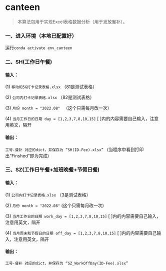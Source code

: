 # canteen
>本算法包用于实现Excel表格数据分析（用于发放餐补）。

### 一、进入环境（本地已配置好）
运行```conda activate env_canteen```

### 二、SH(工作日午餐)
#### 输入： 

(1) ```移动和5G打卡记录表格.xlsx```  （81是测试表格）

(2) ```公司内打卡记录表格.xlsx```  （82是测试表格）

(3) ```月份 month = "2022.08" ```  （这个只需每月改一次）

(4) ```当月工作日的日期 day = [1,2,3,7,8,10,15]```  [ ]内的内容需要自己输入，注意用英文，隔开


#### 输出： 

```工号-餐补 对应的dict，并保存为 “SH(ID-Fee).xlsx” ```  (当程序中看到打印出“Finshed”即为完成)

### 三、SZ(工作日午餐+加班晚餐+节假日餐)
#### 输入： 

(1) ```公司内打卡记录表格.xlsx```   （3是测试表格）

(2) ```月份 month = "2022.08"```  (这个只需每月改一次)

(3) ```当月工作日的日期 work_day = [1,2,3,7,8,10,15]```  [ ]内的内容需要自己输入，注意用英文，隔开

(4) ```当月周末和节假日的日期 off_day = [1,2,3,7,8,10,15]```  [ ]内的内容需要自己输入，注意用英文，隔开

#### 输出： 

```工号-餐补 对应的dict，并保存为 “SZ_WorkOffDay(ID-Fee).xlsx”```


